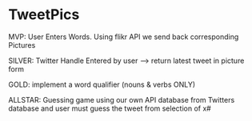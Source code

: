 # TweetPics

MVP: User Enters Words. Using flikr API we send back corresponding Pictures

SILVER: Twitter Handle Entered by user --> return latest tweet in picture form

GOLD: implement a word qualifier (nouns & verbs ONLY)

ALLSTAR: Guessing game using our own API database from Twitters database and user must guess the tweet from selection of x#
